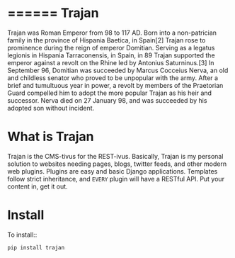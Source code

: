 ======
Trajan
======

Trajan was Roman Emperor from 98 to 117 AD. Born into a non-patrician family in the province of Hispania Baetica, 
in Spain[2] Trajan rose to prominence during the reign of emperor Domitian. Serving as a legatus legionis 
in Hispania Tarraconensis, in Spain, in 89 Trajan supported the emperor against a revolt on the Rhine led 
by Antonius Saturninus.[3] In September 96, Domitian was succeeded by Marcus Cocceius Nerva, an old and 
childless senator who proved to be unpopular with the army. After a brief and tumultuous year in power, 
a revolt by members of the Praetorian Guard compelled him to adopt the more popular Trajan as his heir 
and successor. Nerva died on 27 January 98, and was succeeded by his adopted son without incident.


What is Trajan
==============

Trajan is the CMS-tivus for the REST-ivus.  Basically, Trajan is my personal solution to websites needing pages, blogs, twitter feeds, 
and other modern web plugins.  Plugins are easy and basic Django applications.  Templates follow strict inheritance, and
``EVERY`` plugin will have a RESTful API.  Put your content in, get it out. 


Install
=======

To install::

    pip install trajan
    